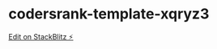 # codersrank-template-xqryz3

[Edit on StackBlitz ⚡️](https://stackblitz.com/edit/codersrank-template-xqryz3)